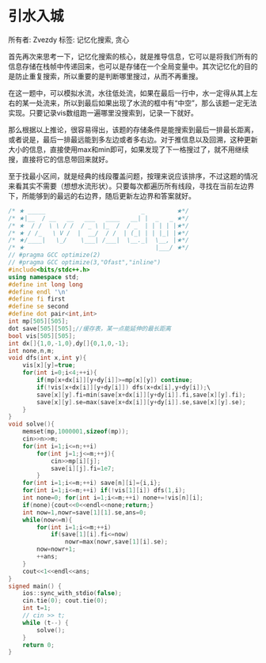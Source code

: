 # 引水入城

所有者: Zvezdy
标签: 记忆化搜索, 贪心

首先再次来思考一下，记忆化搜索的核心，就是推导信息，它可以是将我们所有的信息存储在栈帧中传递回来，也可以是存储在一个全局变量中。其次记忆化的目的是防止重复搜索，所以重要的是判断哪里搜过，从而不再重搜。

在这一题中，可以模拟水流，水往低处流，如果在最后一行中，水一定得从其上左右的某一处流来，所以到最后如果出现了水流的框中有“中空”，那么该题一定无法实现。只要记录vis数组跑一遍哪里没搜索到，记录一下就好。

那么根据以上推论，很容易得出，该题的存储条件是能搜索到最后一排最长距离，或者说是，最后一排最远能到多左边或者多右边。对于推信息以及回溯，这种更新大小的信息，直接使用max和min即可，如果发现了下一格搜过了，就不用继续搜，直接将它的信息带回来就好。

至于找最小区间，就是经典的线段覆盖问题，按理来说应该排序，不过这题的情况来看其实不需要（想想水流形状）。只要每次都遍历所有线段，寻找在当前左边界下，所能够到的最远的右边界，随后更新左边界和答案就好。

```cpp
/* ★ _____                           _         ★*/
/* ★|__  / __   __   ___   ____   __| |  _   _ ★*/
/* ★  / /  \ \ / /  / _ \ |_  /  / _  | | | | |★*/
/* ★ / /_   \ V /  |  __/  / /  | (_| | | |_| |★*/
/* ★/____|   \_/    \___| /___|  \__._|  \__, |★*/
/* ★                                     |___/ ★*/
// #pragma GCC optimize(2)
// #pragma GCC optimize(3,"Ofast","inline")
#include<bits/stdc++.h>
using namespace std;
#define int long long
#define endl '\n'
#define fi first
#define se second
#define dot pair<int,int>
int mp[505][505];
dot save[505][505];//缓存表，某一点能延伸的最长距离
bool vis[505][505];
int dx[]{1,0,-1,0},dy[]{0,1,0,-1};
int none,n,m;
void dfs(int x,int y){
    vis[x][y]=true;
    for(int i=0;i<4;++i){
        if(mp[x+dx[i]][y+dy[i]]>=mp[x][y]) continue;
        if(!vis[x+dx[i]][y+dy[i]]) dfs(x+dx[i],y+dy[i]);\
        save[x][y].fi=min(save[x+dx[i]][y+dy[i]].fi,save[x][y].fi);
        save[x][y].se=max(save[x+dx[i]][y+dy[i]].se,save[x][y].se);
    }
}
void solve(){
    memset(mp,1000001,sizeof(mp));
    cin>>n>>m;
    for(int i=1;i<=n;++i)
        for(int j=1;j<=m;++j){
            cin>>mp[i][j];
            save[i][j].fi=1e7;
        }
    for(int i=1;i<=m;++i) save[n][i]={i,i};
    for(int i=1;i<=m;++i) if(!vis[1][i]) dfs(1,i);
    int none=0; for(int i=1;i<=m;++i) none+=!vis[n][i];
    if(none){cout<<0<<endl<<none;return;}
    int now=1,nowr=save[1][1].se,ans=0;
    while(now<=m){
        for(int i=1;i<=m;++i)
            if(save[1][i].fi<=now)
                nowr=max(nowr,save[1][i].se);
        now=nowr+1;
        ++ans;
    }
    cout<<1<<endl<<ans;
}
signed main() {
    ios::sync_with_stdio(false);
    cin.tie(0); cout.tie(0);
    int t=1;
    // cin >> t;
    while (t--) {
        solve();
    }
    return 0;
}
```

